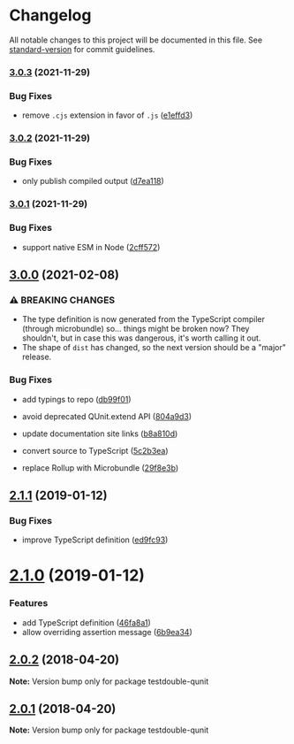 # Changelog

All notable changes to this project will be documented in this file. See [standard-version](https://github.com/conventional-changelog/standard-version) for commit guidelines.

### [3.0.3](https://github.com///compare/v3.0.2...v3.0.3) (2021-11-29)

### Bug Fixes

- remove `.cjs` extension in favor of `.js` ([e1effd3](https://github.com///commit/e1effd32212f12b8ee22a814e4a640a5b3fc99f8))

### [3.0.2](https://github.com///compare/v3.0.1...v3.0.2) (2021-11-29)

### Bug Fixes

- only publish compiled output ([d7ea118](https://github.com///commit/d7ea118cccae157f317b4fa0987113f38ccfa0ee))

### [3.0.1](https://github.com///compare/v3.0.0...v3.0.1) (2021-11-29)

### Bug Fixes

- support native ESM in Node ([2cff572](https://github.com///commit/2cff572a0dd0adef9b744566365738444ac333bb))

## [3.0.0](https://github.com///compare/v2.1.1...v3.0.0) (2021-02-08)

### ⚠ BREAKING CHANGES

- The type definition is now generated from the
  TypeScript compiler (through microbundle) so... things might be broken
  now? They shouldn't, but in case this was dangerous, it's worth calling
  it out.
- The shape of `dist` has changed, so the next version
  should be a "major" release.

### Bug Fixes

- add typings to repo ([db99f01](https://github.com///commit/db99f01cfd7fcab57c2618aca0ffb4f2bea4d02d))
- avoid deprecated QUnit.extend API ([804a9d3](https://github.com///commit/804a9d329f1aba1e4c44d7361200603340b8afc2))
- update documentation site links ([b8a810d](https://github.com///commit/b8a810d561f1a8e0ff16ce1c9c8d2fe694213a26))

- convert source to TypeScript ([5c2b3ea](https://github.com///commit/5c2b3ea3c376b334d57344c851f57ef694ce86e5))
- replace Rollup with Microbundle ([29f8e3b](https://github.com///commit/29f8e3b45ddc4ca577204d200bdca5d2c5d37577))

<a name="2.1.1"></a>

## [2.1.1](https://github.com/alexlafroscia/testdouble-qunit/tree/master/packages/testdouble-qunit/compare/v2.1.0...v2.1.1) (2019-01-12)

### Bug Fixes

- improve TypeScript definition ([ed9fc93](https://github.com/alexlafroscia/testdouble-qunit/tree/master/packages/testdouble-qunit/commit/ed9fc93))

<a name="2.1.0"></a>

# [2.1.0](https://github.com/alexlafroscia/testdouble-qunit/tree/master/packages/testdouble-qunit/compare/v2.0.2...v2.1.0) (2019-01-12)

### Features

- add TypeScript definition ([46fa8a1](https://github.com/alexlafroscia/testdouble-qunit/tree/master/packages/testdouble-qunit/commit/46fa8a1))
- allow overriding assertion message ([6b9ea34](https://github.com/alexlafroscia/testdouble-qunit/tree/master/packages/testdouble-qunit/commit/6b9ea34))

<a name="2.0.2"></a>

## [2.0.2](https://github.com/alexlafroscia/testdouble-qunit/tree/master/packages/testdouble-qunit/compare/v2.0.1...v2.0.2) (2018-04-20)

**Note:** Version bump only for package testdouble-qunit

<a name="2.0.1"></a>

## [2.0.1](https://github.com/alexlafroscia/testdouble-qunit/tree/master/packages/testdouble-qunit/compare/v2.0.0...v2.0.1) (2018-04-20)

**Note:** Version bump only for package testdouble-qunit
